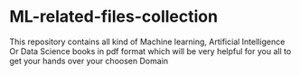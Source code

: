 # ML-related-files-collection
This repository contains all kind of Machine learning, Artificial Intelligence 
Or Data Science books in pdf format which will be very helpful for you all to
get your hands over your choosen Domain
